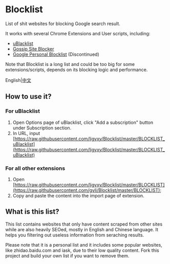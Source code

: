 # Blocklist
List of shit websites for blocking Google search result.

It works with several Chrome Extensions and User scripts, including:

* [uBlacklist](https://chrome.google.com/webstore/detail/ublacklist/pncfbmialoiaghdehhbnbhkkgmjanfhe)
* [Gossip Site Blocker](https://chrome.google.com/webstore/detail/gossip-site-blocker/mjojhcmecfehllhcjcbhkkpohadogplk)
* [Google Personal Blocklist](https://chrome.google.com/webstore/detail/personal-blocklist-by-goo/nolijncfnkgaikbjbdaogikpmpbdcdef) (Discontinued)

Note that Blocklist is a long list and could be too big for some extensions/scripts, depends on its blocking logic and performance.

English|[中文](README.zh-cn.md)

## How to use it?

### For uBlacklist
1. Open Options page of uBlacklist, click "Add a subscription" button under Subscription section.
2. In URL, input [https://raw.githubusercontent.com/ligyxy/Blocklist/master/BLOCKLIST_uBlacklist](https://raw.githubusercontent.com/ligyxy/Blocklist/master/BLOCKLIST_uBlacklist)

### For all other extensions
1. Open [https://raw.githubusercontent.com/ligyxy/Blocklist/master/BLOCKLIST](https://raw.githubusercontent.com/gyli/Blocklist/master/BLOCKLIST);
2. Copy and paste the content into the import page of extension.

## What is this list?
This list contains websites that only have content scraped from other sites while are also heavily SEOed, mostly in English and Chinese language. It helps you filtering out useless information from seraching results.

Please note that it is a personal list and it includes some popular websites, like zhidao.baidu.com and iask, due to their low quality content. Fork this project and build your own list if you want to remove them.
